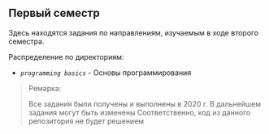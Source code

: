## Первый семестр

Здесь находятся задания по направлениям, изучаемым в ходе второго семестра.


Распределение по директориям:
* _`programming basics`_ - Основы программирования 


> Ремарка:
> 
> Все задания были получены и выполнены в 2020 г.
> В дальнейшем задания могут быть изменены
> Соответственно, код из данного репозитория не будет решением